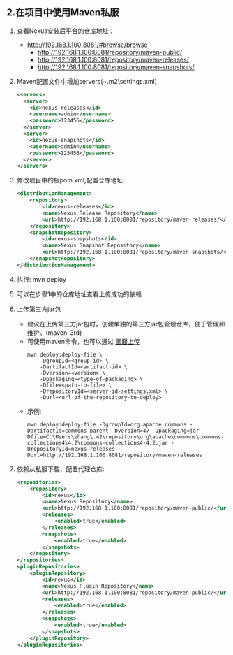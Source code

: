 ## 2.在项目中使用Maven私服

1. 查看Nexus安装后平台的仓库地址：
    + http://192.168.1.100:8081/#browse/browse
        + http://192.168.1.100:8081/repository/maven-public/
        + http://192.168.1.100:8081/repository/maven-releases/
        + http://192.168.1.100:8081/repository/maven-snapshots/

2. Maven配置文件中增加servers(~\.m2\settings.xml)
    ```xml
    <servers>
      <server>
        <id>nexus-releases</id>
        <username>admin</username>
        <password>123456</password>
      </server>
      <server>
        <id>nexus-snapshots</id>
        <username>admin</username>
        <password>123456</password>
      </server>
    </servers>
    ```

3. 修改项目中的根pom.xml,配置仓库地址:
    ```xml 
    <distributionManagement>
        <repository>
            <id>nexus-releases</id>
            <name>Nexus Release Repository</name>
            <url>http://192.168.1.100:8081/repository/maven-releases/</url>
        </repository>
        <snapshotRepository>
            <id>nexus-snapshots</id>
            <name>Nexus Snapshot Repository</name>
            <url>http://192.168.1.100:8081/repository/maven-snapshots/</url>
        </snapshotRepository>
    </distributionManagement>
    ```
4. 执行: mvn deploy

5. 可以在步骤1中的仓库地址查看上传成功的依赖

6. 上传第三方jar包
    + 建议在上传第三方jar包时，创建单独的第三方jar包管理仓库，便于管理和维护。(maven-3rd)
    + 可使用maven命令，也可以通过 [画面上传](http://192.168.1.100:8081/#browse/upload)
        ```shell 
        mvn deploy:deploy-file \
            -DgroupId=<group-id> \
            -DartifactId=<artifact-id> \
            -Dversion=<version> \
            -Dpackaging=<type-of-packaging> \
            -Dfile=<path-to-file> \
            -DrepositoryId=<server-id-settings.xml> \
            -Durl=<url-of-the-repository-to-deploy>
        ```
    + 示例:
        ```shell 
        mvn deploy:deploy-file -DgroupId=org.apache.commons -DartifactId=commons-parent -Dversion=47 -Dpackaging=jar -Dfile=C:\Users\zhang\.m2\repository\org\apache\commons\commons-collections4\4.2\commons-collections4-4.2.jar -DrepositoryId=nexus-releases -Durl=http://192.168.1.100:8081/repository/maven-releases
        ```
7. 依赖从私服下载，配置代理仓库:
    ```xml 
    <repositories>
        <repository>
            <id>nexus</id>
            <name>Nexus Repository</name>
            <url>http://192.168.1.100:8081/repository/maven-public/</url>
            <releases>
                <enabled>true</enabled>
            </releases>
            <snapshots>
                <enabled>true</enabled>
            </snapshots>
        </repository>
    </repositories>
    <pluginRepositories>
        <pluginRepository>
            <id>nexus</id>
            <name>Nexus Plugin Repository</name>
            <url>http://192.168.1.100:8081/repository/maven-public/</url>
            <releases>
                <enabled>true</enabled>
            </releases>
            <snapshots>
                <enabled>true</enabled>
            </snapshots>
        </pluginRepository>
    </pluginRepositories>
    ```
